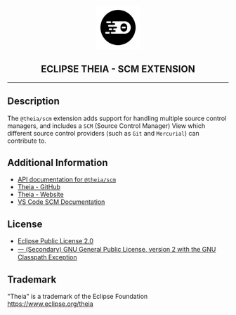 <div align='center'>

<br />

<img src='https://raw.githubusercontent.com/eclipse-theia/theia/master/logo/theia.svg?sanitize=true' alt='theia-ext-logo' width='100px' />

<h2>ECLIPSE THEIA - SCM EXTENSION</h2>

<hr />

</div>

## Description

The `@theia/scm` extension adds support for handling multiple source control managers, and includes a `SCM` (Source Control Manager) View which different source control providers (such as `Git` and `Mercurial`) can contribute to.

## Additional Information

- [API documentation for `@theia/scm`](https://eclipse-theia.github.io/theia/docs/next/modules/scm.html)
- [Theia - GitHub](https://github.com/eclipse-theia/theia)
- [Theia - Website](https://theia-ide.org/)
- [VS Code SCM Documentation](https://code.visualstudio.com/docs/editor/versioncontrol)

## License

- [Eclipse Public License 2.0](http://www.eclipse.org/legal/epl-2.0/)
- [一 (Secondary) GNU General Public License, version 2 with the GNU Classpath Exception](https://projects.eclipse.org/license/secondary-gpl-2.0-cp)

## Trademark
"Theia" is a trademark of the Eclipse Foundation
https://www.eclipse.org/theia
